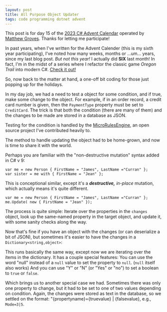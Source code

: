 ```yaml
---
layout: post
title: All Purpose Object Updater
tags: code programming dotnet advent
---
```



This post is for day 15  of the [2023 C# Advent Calendar](https://www.csadvent.christmas/) operated by [Matthew Groves](https://crosscuttingconcerns.com/). Thanks for letting me participate!

In past years, when I've written for the Advent Calender (this is my sixth year participating), I've noted how many weeks, months or ...um... years, since my last blog post. *But not this year!* I actually did **SIX** last month! In fact, I'm in the midst of a series where I refactor the classic game *Oregon Trail* into modern C#. [Check it out!](https://honestillusion.com/blog/2023/11/07/oregon-trail-project-intro/)

So, now back to the matter at hand, a one-off bit coding for those just popping up for the holidays.
 
In my day job, we had a need to test a object for some condition, and if true, make some change to the object.  For example, if in an order record, a credit card number is given, then the `PaymentType` property must be set to `CreditCard`.  The trick is that both the condition (there are many of them) and the changes to be made are stored in a database as JSON.

Testing for the condition is handled by the [MicroRulesEngine](https://github.com/runxc1/MicroRuleEngine), an open source project I've contributed heavily to.

The method to handle updating the object had to be home-grown, and now is time to share it with the world.

Perhaps you are familiar with the "non-destructive mutation" syntax added in C# v 9:

    var me = new Person { FirstName = "James", LastName ="Curran" };
    var sister = me with { FirstName = "Jean" };

This is conceptional similar, except it's a ***destructive,*** *in-place* mutation, which actually means it's quite different.

    var me = new Person { FirstName = "James", LastName ="Curran" };
    me.Update( new { FirstName = "Jean" });

<script src="https://gist.github.com/jamescurran/c5e4887a3a688e397528fd8a8d581e1b.js"> </script>

The process is quite simple: Iterate over the properties in the `changes` object, look up the same-named property in the target object, and update it, with some sanity checks along the way.

Now that's fine if you have an object with the changes (or can deserialize a bit of JSON), but sometimes it's easier to have the changes in a `Dictionary<string,object>`:

<script src="https://gist.github.com/jamescurran/2579061be5b5e74257aae8eb5068f26e.js"> </script>

This runs basically the same way, except now we are iterating over the items in the dictionary.  It has a couple special features: You can use the word "null" instead of a `null` value to set the property to `null`. (`null` itself also works)  And you can use "Y" or "N" (or "Yes" or "no") to set a boolean to `true` or `false`.

Which brings us to another special case we had.  Sometimes there was only one property to change, but it had to be set to one of two values depending on condition.  Again, the changes were stored as text in the database, so we settled on the format: "{propertyname}={truevalue} | {falsevalue},  e.g., `Mode=3|5`.

<script src="https://gist.github.com/jamescurran/8ed9ad531d799e17091bd30f19cb9d83.js"> </script>